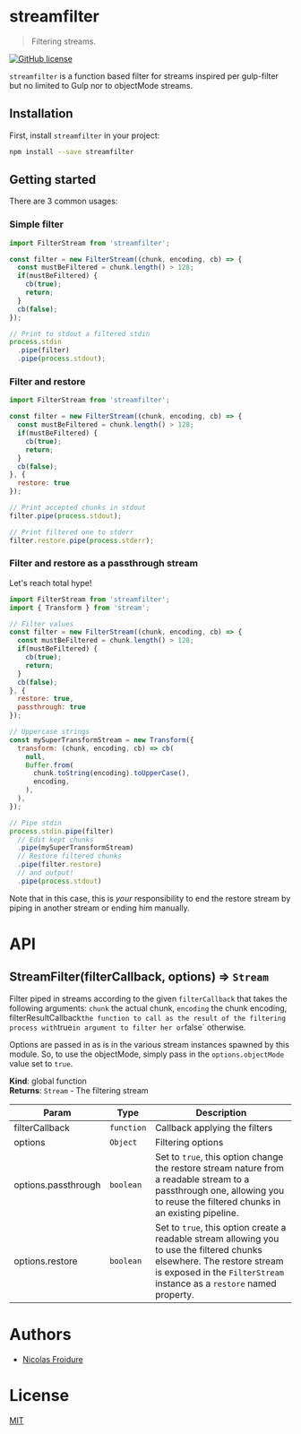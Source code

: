 [//]: # ( )
[//]: # (This file is automatically generated by a `metapak`)
[//]: # (module. Do not change it  except between the)
[//]: # (`content:start/end` flags, your changes would)
[//]: # (be overridden.)
[//]: # ( )
# streamfilter
> Filtering streams.

[![GitHub license](https://img.shields.io/badge/license-MIT-blue.svg)](https://github.com/nfroidure/streamfilter/blob/main/LICENSE)


[//]: # (::contents:start)

`streamfilter` is a function based filter for streams inspired per gulp-filter
 but no limited to Gulp nor to objectMode streams.

## Installation

First, install `streamfilter` in your project:
```sh
npm install --save streamfilter
```

## Getting started

There are 3 common usages:

### Simple filter

```js
import FilterStream from 'streamfilter';

const filter = new FilterStream((chunk, encoding, cb) => {
  const mustBeFiltered = chunk.length() > 128;
  if(mustBeFiltered) {
    cb(true);
    return;
  }
  cb(false);
});

// Print to stdout a filtered stdin
process.stdin
  .pipe(filter)
  .pipe(process.stdout);
```

### Filter and restore

```js
import FilterStream from 'streamfilter';

const filter = new FilterStream((chunk, encoding, cb) => {
  const mustBeFiltered = chunk.length() > 128;
  if(mustBeFiltered) {
    cb(true);
    return;
  }
  cb(false);
}, {
  restore: true
});

// Print accepted chunks in stdout
filter.pipe(process.stdout);

// Print filtered one to stderr
filter.restore.pipe(process.stderr);
```

### Filter and restore as a passthrough stream
Let's reach total hype!

```js
import FilterStream from 'streamfilter';
import { Transform } from 'stream';

// Filter values
const filter = new FilterStream((chunk, encoding, cb) => {
  const mustBeFiltered = chunk.length() > 128;
  if(mustBeFiltered) {
    cb(true);
    return;
  }
  cb(false);
}, {
  restore: true,
  passthrough: true
});

// Uppercase strings
const mySuperTransformStream = new Transform({
  transform: (chunk, encoding, cb) => cb(
    null,
    Buffer.from(
      chunk.toString(encoding).toUpperCase(),
      encoding,
    ),
  ),
});

// Pipe stdin
process.stdin.pipe(filter)
  // Edit kept chunks
  .pipe(mySuperTransformStream)
  // Restore filtered chunks
  .pipe(filter.restore)
  // and output!
  .pipe(process.stdout)
```

Note that in this case, this is *your* responsibility to end the restore stream
 by piping in another stream or ending him manually.

[//]: # (::contents:end)

# API
<a name="StreamFilter"></a>

## StreamFilter(filterCallback, options) ⇒ <code>Stream</code>
Filter piped in streams according to the given `filterCallback` that takes the
 following arguments: `chunk` the actual chunk, `encoding` the chunk encoding,
 filterResultCallback` the function to call as the result of the filtering
process with `true` in argument to filter her or `false` otherwise.

Options are passed in as is in the various stream instances spawned by this
 module. So, to use the objectMode, simply pass in the `options.objectMode`
 value set to `true`.

**Kind**: global function  
**Returns**: <code>Stream</code> - The filtering stream  

| Param | Type | Description |
| --- | --- | --- |
| filterCallback | <code>function</code> | Callback applying the filters |
| options | <code>Object</code> | Filtering options |
| options.passthrough | <code>boolean</code> | Set to `true`, this option change the restore stream nature from a readable  stream to a passthrough one, allowing you to reuse the filtered chunks in an  existing pipeline. |
| options.restore | <code>boolean</code> | Set to `true`, this option create a readable stream allowing you to use the  filtered chunks elsewhere. The restore stream is exposed in the `FilterStream`  instance as a `restore` named property. |


# Authors
- [Nicolas Froidure](http://insertafter.com/en/index.html)

# License
[MIT](https://github.com/nfroidure/streamfilter/blob/main/LICENSE)
